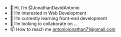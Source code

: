 - 👋 Hi, I’m @JonathanDavidAntonio
- 👀 I’m interested in Web Development
- 🌱 I’m currently learning front-end development
- 💞️ I’m looking to collaborate on ...
- 📫 How to reach me antoniojonathan71@gmail.com

<!---
JonathanDavidAntonio/JonathanDavidAntonio is a ✨ special ✨ repository because its `README.md` (this file) appears on your GitHub profile.
You can click the Preview link to take a look at your changes.
--->
